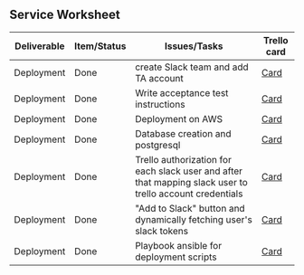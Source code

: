 
## Service Worksheet  


| Deliverable   | Item/Status   |  Issues/Tasks | Trello card
| ------------- | ------------  |  ------------ | -----------
| Deployment | Done | create Slack team and add TA account | [Card](https://trello.com/c/KeDJIkzC)
| Deployment | Done | Write acceptance test instructions | [Card](https://trello.com/c/UeRVE1KS)
| Deployment | Done | Deployment on AWS | [Card](https://trello.com/c/3UdmGzoG)
| Deployment | Done | Database creation and postgresql | [Card](https://trello.com/c/GsEUF1Zk)
| Deployment | Done | Trello authorization for each slack user and after that mapping slack user to trello account credentials | [Card](https://trello.com/c/aw2Uoplt)
| Deployment | Done | "Add to Slack" button and dynamically fetching user's slack tokens | [Card](https://trello.com/c/HNb2aMZX)
| Deployment | Done | Playbook ansible for deployment scripts | [Card](https://trello.com/c/wir1HPlq)


